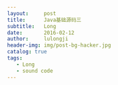 ```yaml
---
layout:     post
title:      Java基础源码三
subtitle:   Long
date:       2016-02-12
author:     lulongji
header-img: img/post-bg-hacker.jpg
catalog: true
tags:
   - Long
   - sound code
---
```


# 